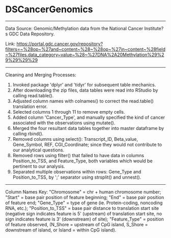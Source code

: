# DSCancerGenomics

---

Data Source: 
Genomic/Methylation data from the National Cancer Institute?s GDC Data Repository. 

Link:
https://portal.gdc.cancer.gov/repository?filters=~%28op~%27and~content~%28~%28op~%27in~content~%28field~%27files.data_category~value~%28~%27DNA%2A20Methylation%29%29%29%29%29

---
Cleaning and Merging Processes:
1. Invoked package 'dplyr' and 'tidyr' for subsequent table mechanics.
2. After downloading the zip files, data tables were read into RStudio by calling read.table().
3. Adjusted column names with colnames() to correct the read.table() translation error.
4. Selected columns 1 through 11 to remove empty cells.
5. Added column 'Cancer_Type', and manually specified the kind of cancer associated with the observations using mutate().
6. Merged the four resultant data tables together into master dataframe by calling rbind().
7. Removed columns using select(): Transcript_ID, Beta_value, Gene_Symbol, REF, CGI_Coordinate; since they would not contribute to our analytical questions.
8. Removed rows using filter() that failed to have data in columns Position_to_TSS, and Feature_Type, both variables which would be pertinent to our analysis.
9. Separated multiple observations within rows: Gene_Type and Position_to_TSS, by ';' separator using strsplit() and unnest().
---

Column Names Key:
"Chromosome" = chr + human chromosome number;
"Start" = base pair position of feature beginning;
"End" = base pair position of feature end;
"Gene_Type" = type of gene (ie. Protein-coding, noncoding RNA, etc.);
"Position_to_TSS" = base pair distance to translation start site (negative sign indicates feature is 5' (upstream) of translation start site, no sign indicates feature is 3' (downstream) of site);
"Feature_Type" = position of feature observed, (N_Shore = upstream of CpG island, S_Shore = downstream of island, or Island = within CpG island).

